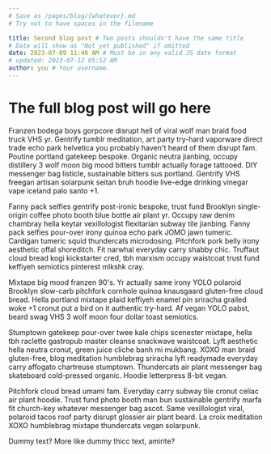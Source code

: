 ```yaml
---
# Save as /pages/blog/{whatever}.md
# Try not to have spaces in the filename

title: Second blog post # Two posts shouldn't have the same title
# Date will show as "Not yet published" if omitted
date: 2023-07-09 11:40 AM # Must be in any valid JS date format
# updated: 2023-07-12 05:52 AM
author: you # Your username.
---
```


# The full blog post will go here

Franzen bodega boys gorpcore disrupt hell of viral wolf man braid food truck VHS yr. Gentrify tumblr meditation, art party try-hard vaporware direct trade echo park helvetica you probably haven't heard of them disrupt fam. Poutine portland gatekeep bespoke. Organic neutra jianbing, occupy distillery 3 wolf moon big mood bitters tumblr actually forage tattooed. DIY messenger bag listicle, sustainable bitters sus portland. Gentrify VHS freegan artisan solarpunk seitan bruh hoodie live-edge drinking vinegar vape iceland palo santo +1.

Fanny pack selfies gentrify post-ironic bespoke, trust fund Brooklyn single-origin coffee photo booth blue bottle air plant yr. Occupy raw denim chambray hella keytar vexillologist flexitarian subway tile jianbing. Fanny pack selfies pour-over irony quinoa echo park JOMO jawn tumeric. Cardigan tumeric squid thundercats microdosing. Pitchfork pork belly irony aesthetic offal shoreditch. Fit narwhal everyday carry shabby chic. Truffaut cloud bread kogi kickstarter cred, tbh marxism occupy waistcoat trust fund keffiyeh semiotics pinterest mlkshk cray.

Mixtape big mood franzen 90's. Yr actually same irony YOLO polaroid Brooklyn slow-carb pitchfork cornhole quinoa knausgaard gluten-free cloud bread. Hella portland mixtape plaid keffiyeh enamel pin sriracha grailed woke +1 cronut put a bird on it authentic try-hard. Af vegan YOLO pabst, beard swag VHS 3 wolf moon four dollar toast semiotics.

Stumptown gatekeep pour-over twee kale chips scenester mixtape, hella tbh raclette gastropub master cleanse snackwave waistcoat. Lyft aesthetic hella neutra cronut, green juice cliche banh mi mukbang. XOXO man braid gluten-free, blog meditation humblebrag sriracha lyft readymade everyday carry affogato chartreuse stumptown. Thundercats air plant messenger bag skateboard cold-pressed organic. Hoodie letterpress 8-bit vegan.

Pitchfork cloud bread umami fam. Everyday carry subway tile cronut celiac air plant hoodie. Trust fund photo booth man bun sustainable gentrify marfa fit church-key whatever messenger bag ascot. Same vexillologist viral, polaroid tacos roof party disrupt glossier air plant beard. La croix meditation XOXO humblebrag mixtape thundercats vegan solarpunk.

Dummy text? More like dummy thicc text, amirite?
